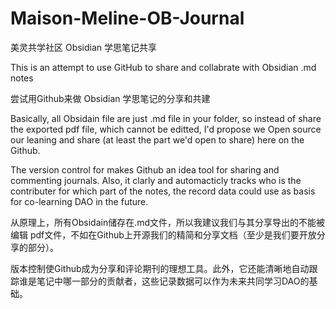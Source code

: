 # Maison-Meline-OB-Journal
  美灵共学社区 Obsidian 学思笔记共享

 This is an attempt to use GitHub to share and collabrate with Obsidian .md notes
 
 尝试用Github来做 Obsidian 学思笔记的分享和共建
 
 Basically, all Obsidain file are just .md file in your folder, so instead of share the exported pdf file, which cannot be editted, I'd propose we Open source our leaning and share (at least the part we'd open to share) here on the Github. 
 
 The version control for makes Github an idea tool for sharing and commenting journals. Also, it clarly and automacticly tracks who is the contributer for which part of the notes, the record data could use as basis for co-learning DAO in the future.
 
 从原理上，所有Obsidain储存在.md文件，所以我建议我们与其分享导出的不能被编辑 pdf文件，不如在Github上开源我们的精简和分享文档（至少是我们要开放分享的部分）。
 
 版本控制使Github成为分享和评论期刊的理想工具。此外，它还能清晰地自动跟踪谁是笔记中哪一部分的贡献者，这些记录数据可以作为未来共同学习DAO的基础。
